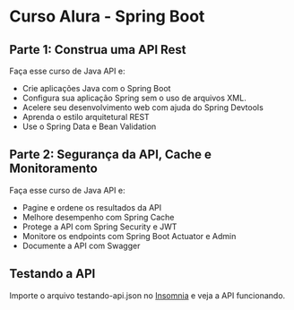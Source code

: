 # Curso Alura - Spring Boot

## Parte 1: Construa uma API Rest

Faça esse curso de Java API e:

- Crie aplicações Java com o Spring Boot
- Configura sua aplicação Spring sem o uso de arquivos XML.
- Acelere seu desenvolvimento web com ajuda do Spring Devtools
- Aprenda o estilo arquitetural REST
- Use o Spring Data e Bean Validation

## Parte 2: Segurança da API, Cache e Monitoramento

Faça esse curso de Java API e:

- Pagine e ordene os resultados da API
- Melhore desempenho com Spring Cache
- Protege a API com Spring Security e JWT
- Monitore os endpoints com Spring Boot Actuator e Admin
- Documente a API com Swagger

## Testando a API

Importe o arquivo testando-api.json no [Insomnia](https://insomnia.rest/) e veja a API funcionando.
